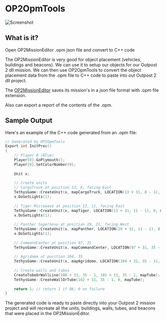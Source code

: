 # OP2OpmTools

![Screenshot](https://images.outpostuniverse.org/OP2OpmTools.png)

## What is it?

Open OP2MissionEditor .opm json file and convert to C++ code

The OP2MissionEditor is very good for object placement (vehicles, buildings and beacons). We can use it to setup our objects for our Outpost 2 dll mission. We can then use OP2OpmTools to convert the object placement data from the .opm file to C++ code to paste into out Outpost 2 dll project.

The [OP2MissionEditor](https://github.com/TechCor8/OP2MissionEditor) saves its mission's in a json file format with .opm file extension. 

Also can export a report of the contents of the .opm.

## Sample Output
Here's an example of the C++ code generated from an .opm file:

```cpp
// Generated by OP2OpmTools
Export int InitProc()
{
    // Player 0 (Blue)
    Player[0].GoPlymouth();
    Player[0].SetColorNumber(0);
    
    Unit x;
    
    // Create units
    // CargoTruck at position 13, 8, facing East
    TethysGame::CreateUnit(x, mapCargoTruck, LOCATION(13 + 31, 8 - 1), 0, mapNone, 0);
    x.DoSetLights(1);
    
    // Tiger Microwave at position 13, 11, facing East
    TethysGame::CreateUnit(x, mapTiger, LOCATION(13 + 31, 11 - 1), 0, mapMicrowave, 0);
    x.DoSetLights(1);
    
    // Panther Supernova at position 19, 11, facing West
    TethysGame::CreateUnit(x, mapPanther, LOCATION(19 + 31, 11 - 1), 0, mapSupernova, 4);
    x.DoSetLights(1);
    
    // CommandCenter at position 97, 35
    TethysGame::CreateUnit(x, mapCommandCenter, LOCATION(97 + 31, 35 - 1), 0, mapNone, 0);
    
    // Agridome at position 104, 35
    TethysGame::CreateUnit(x, mapAgridome, LOCATION(104 + 31, 35 - 1), 0, mapNone, 0);
    
    // Create walls and tubes
    CreateTubeOrWallLine(100 + 31, 35 - 1, 101 + 31, 35 - 1, mapTube);
    TethysGame::CreateWallOrTube(102 + 31, 35 - 1, 0, mapTube);
    
    return 1; // return 1 if OK; 0 on failure
}
```

The generated code is ready to paste directly into your Outpost 2 mission project and will recreate all the units, buildings, walls, tubes, and beacons that were placed in the OP2MissionEditor.

